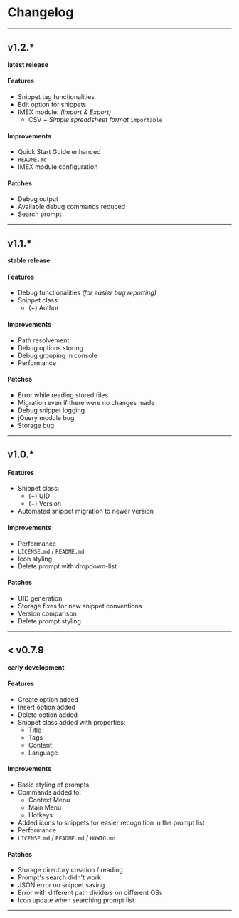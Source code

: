 # Changelog

-----------

## v1.2.*
**latest release**
#### Features
- Snippet tag functionalities
- Edit option for snippets
- IMEX module: *(Import & Export)*
  - CSV ~ *Simple spreadsheet format* `importable`
#### Improvements
- Quick Start Guide enhanced
- `README.md`
- IMEX module configuration
#### Patches
- Debug output
- Available debug commands reduced
- Search prompt


---

## v1.1.*
**stable release**
#### Features
- Debug functionalities *(for easier bug reporting)*
- Snippet class:
  - (+) Author
#### Improvements
- Path resolvement
- Debug options storing
- Debug grouping in console
- Performance
#### Patches
- Error while reading stored files
- Migration even if there were no changes made
- Debug snippet logging
- jQuery module bug
- Storage bug


---

## v1.0.*

#### Features
- Snippet class:
  - (+) UID
  - (+) Version
- Automated snippet migration to newer version
#### Improvements
- Performance
- `LICENSE.md` / `README.md`
- Icon styling
- Delete prompt with dropdown-list
#### Patches
- UID generation
- Storage fixes for new snippet conventions
- Version comparison
- Delete prompt styling

---

## < v0.7.9
**early development**
#### Features
- Create option added
- Insert option added
- Delete option added
- Snippet class added with properties:
  - Title
  - Tags
  - Content
  - Language
#### Improvements
- Basic styling of prompts
- Commands added to:
  - Context Menu
  - Main Menu
  - Hotkeys
- Added icons to snippets for easier recognition in the prompt list
- Performance
- `LICENSE.md` / `README.md` / `HOWTO.md`
#### Patches
- Storage directory creation / reading
- Prompt's search didn't work
- JSON error on snippet saving
- Error with different path dividers on different OSs
- Icon update when searching prompt list

---
